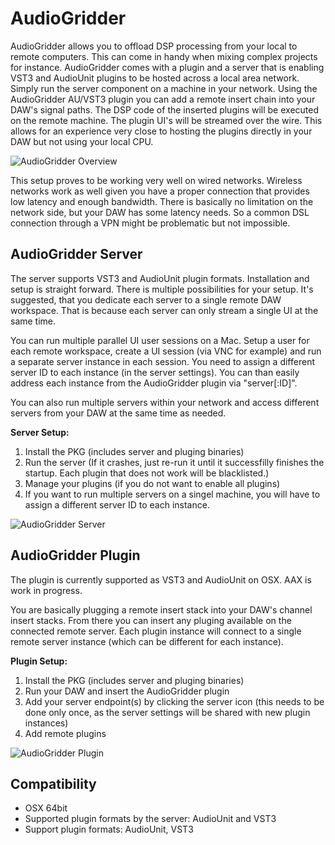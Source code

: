 # AudioGridder

AudioGridder allows you to offload DSP processing from your local to
remote computers. This can come in handy when mixing complex projects
for instance. AudioGridder comes with a plugin and a server that is
enabling VST3 and AudioUnit plugins to be hosted across a local area
network. Simply run the server component on a machine in your
network. Using the AudioGridder AU/VST3 plugin you can add a remote
insert chain into your DAW's signal paths. The DSP code of the
inserted plugins will be executed on the remote machine. The plugin
UI's will be streamed over the wire. This allows for an experience
very close to hosting the plugins directly in your DAW but not using
your local CPU.

![](https://raw.githubusercontent.com/apohl79/audiogridder/master/images/overview.png "AudioGridder Overview")

This setup proves to be working very well on wired networks. Wireless
networks work as well given you have a proper connection that provides
low latency and enough bandwidth. There is basically no limitation on
the network side, but your DAW has some latency needs. So a common DSL
connection through a VPN might be problematic but not impossible.

## AudioGridder Server

The server supports VST3 and AudioUnit plugin formats. Installation
and setup is straight forward. There is multiple possibilities for
your setup. It's suggested, that you dedicate each server to a single
remote DAW workspace. That is because each server can only stream a
single UI at the same time.

You can run multiple parallel UI user sessions on a Mac. Setup a user
for each remote workspace, create a UI session (via VNC for example)
and run a separate server instance in each session. You need to assign
a different server ID to each instance (in the server settings). You
can than easily address each instance from the AudioGridder plugin
via "server[:ID]".

You can also run multiple servers within your network and access
different servers from your DAW at the same time as needed.

**Server Setup:**

1. Install the PKG (includes server and pluging binaries)
2. Run the server (If it crashes, just re-run it until it successfilly
finishes the startup. Each plugin that does not work will be
blacklisted.)
3. Manage your plugins (if you do not want to enable all plugins)
4. If you want to run multiple servers on a singel machine, you will
have to assign a different server ID to each instance.

![](https://raw.githubusercontent.com/apohl79/audiogridder/master/images/server.png "AudioGridder Server")

## AudioGridder Plugin

The plugin is currently supported as VST3 and AudioUnit on OSX. AAX is
work in progress.

You are basically plugging a remote insert stack into your DAW's
channel insert stacks. From there you can insert any pluging available
on the connected remote server. Each plugin instance will connect to a
single remote server instance (which can be different for each
instance). 

**Plugin Setup:**

1. Install the PKG (includes server and pluging binaries)
2. Run your DAW and insert the AudioGridder plugin
3. Add your server endpoint(s) by clicking the server icon (this needs
to be done only once, as the server settings will be shared with new
plugin instances)
4. Add remote plugins

![](https://raw.githubusercontent.com/apohl79/audiogridder/master/images/plugin.png "AudioGridder Plugin")

## Compatibility

- OSX 64bit
- Supported plugin formats by the server: AudioUnit and VST3
- Support plugin formats: AudioUnit, VST3 

